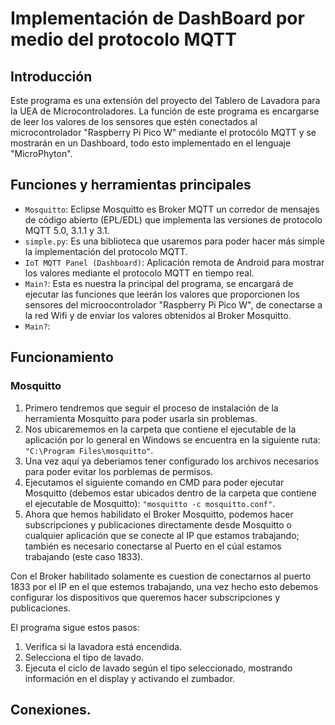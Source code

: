 # **Implementación de DashBoard por medio del protocolo MQTT**

## **Introducción**
Este programa es una extensión del proyecto del Tablero de Lavadora para la UEA de Microcontroladores. 
La función de este programa es encargarse de leer los valores de los sensores que estén conectados al microcontrolador "Raspberry Pi Pico W" mediante el protocólo MQTT y se mostrarán en un Dashboard, todo esto implementado en el lenguaje "MicroPhyton".

## Funciones y herramientas principales

- `Mosquitto`: Eclipse Mosquitto es Broker MQTT un corredor de mensajes de código abierto (EPL/EDL) que implementa las versiones de protocolo MQTT 5.0, 3.1.1 y 3.1.
- `simple.py`: Es una biblioteca que usaremos para poder hacer más simple la implementación del protocolo MQTT.
- `IoT MQTT Panel (Dashboard)`: Aplicación remota de Android para mostrar los valores mediante el protocolo MQTT en tiempo real.
- `Main?`: Esta es nuestra la principal del programa, se encargará de ejecutar las funciones que leerán los valores que proporcionen los sensores del microocontrolador "Raspberry Pi Pico W", de conectarse a la red Wifi y de enviar los valores obtenidos al Broker Mosquitto.
- `Main?`:

## Funcionamiento

### Mosquitto

1. Primero tendremos que seguir el proceso de instalación de la herramienta Mosquitto para poder usarla sin problemas.
2. Nos ubicarememos en la carpeta que contiene el ejecutable de la aplicación por lo general en Windows se encuentra en la siguiente ruta: `"C:\Program Files\mosquitto"`.
3. Una vez aquí ya deberiamos tener configurado los archivos necesarios para poder evitar los porblemas de permisos.
4. Ejecutamos el siguiente comando en CMD para poder ejecutar Mosquitto (debemos estar ubicados dentro de la carpeta que contiene el ejecutable de Mosquitto): `"mosquitto -c mosquitto.conf"`.
5. Ahora que hemos habilidato el Broker Mosquitto, podemos hacer subscripciones y publicaciones directamente desde Mosquitto o cualquier aplicación que se conecte al IP que estamos trabajando; también es necesario conectarse al Puerto en el cúal estamos trabajando (este caso 1833).

Con el Broker habilitado solamente es cuestion de conectarnos al puerto 1833 por el IP en el que estemos trabajando, una vez hecho esto debemos configurar los dispositivos que queremos hacer subscripciones y publicaciones.

El programa sigue estos pasos:

1. Verifica si la lavadora está encendida.
2. Selecciona el tipo de lavado.
3. Ejecuta el ciclo de lavado según el tipo seleccionado, mostrando información en el display y activando el zumbador.

## Conexiones.
